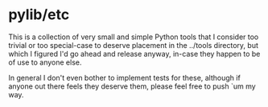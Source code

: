 
# pylib/etc

This is a collection of very small and simple Python tools that I consider too
trivial or too special-case to deserve placement in the ../tools directory,
but which I figured I'd go ahead and release anyway, in-case they happen to be
of use to anyone else.

In general I don't even bother to implement tests for these, although if anyone
out there feels they deserve them, please feel free to push `um my way.

